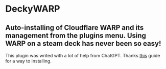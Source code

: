 # DeckyWARP
## Auto-installing of Cloudflare WARP and its management from the plugins menu. Using WARP on a steam deck has never been so easy!

This plugin was writed with a lot of help from ChatGPT. 
Thanks [this](https://www.reddit.com/r/SteamDeck/comments/1j9du2f/definitive_guide_to_get_cloudflare_warp_on_your/?tl=fil) guide for a way to installing.

